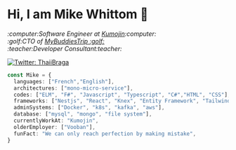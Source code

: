 # Hi, I am Mike Whittom 👋

<p><em>:computer:Software Engineer at <a href="www.kumojin.com">Kumojin</a>:computer:
</br>:golf:CTO of <a href="www.mybuddiestrip.com">MyBuddiesTrip :golf:</a>
</br>:teacher:Developer Consultant:teacher:</em></p>

[![Twitter: ThaiiBraga](https://img.shields.io/twitter/follow/mewhit?style=social)](https://twitter.com/mewhit)
```typescript
const Mike = {
  languages: ["French","English"],
  architectures: ["mono-micro-service"], 
  codes: ["ELM", "F#", "Javascript", "Typescript", "C#","HTML", "CSS"],
  frameworks: ["Nestjs", "React", "Knex", "Entity Framework", "TailwindCss"],
  adminSystems: ["Docker", "k8s", "kafka", "aws"],
  database: ["mysql", "mongo", "file system"],
  currentlyWorkAt: "Kumojin",
  olderEmployer: ["Vooban"],
  funFact: "We can only reach perfection by making mistake",
}
```

<!--
**mewhit/mewhit** is a ✨ _special_ ✨ repository because its `README.md` (this file) appears on your GitHub profile.

Here are some ideas to get you started:

- 🔭 I’m currently working on ...
- 🌱 I’m currently learning ...
- 👯 I’m looking to collaborate on ...
- 🤔 I’m looking for help with ...
- 💬 Ask me about ...
- 📫 How to reach me: ...
- 😄 Pronouns: ...
- ⚡ Fun fact: ...
-->
